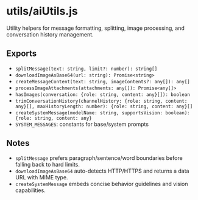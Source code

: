 # utils/aiUtils.js

Utility helpers for message formatting, splitting, image processing, and conversation history management.

## Exports

- `splitMessage(text: string, limit?: number): string[]`
- `downloadImageAsBase64(url: string): Promise<string>`
- `createMessageContent(text: string, imageContents?: any[]): any[]`
- `processImageAttachments(attachments: any[]): Promise<any[]>`
- `hasImages(conversation: {role: string, content: any}[]): boolean`
- `trimConversationHistory(channelHistory: {role: string, content: any}[], maxHistoryLength: number): {role: string, content: any}[]`
- `createSystemMessage(modelName: string, supportsVision: boolean): {role: string, content: any}`
- `SYSTEM_MESSAGES`: constants for base/system prompts

## Notes

- `splitMessage` prefers paragraph/sentence/word boundaries before falling back to hard limits.
- `downloadImageAsBase64` auto-detects HTTP/HTTPS and returns a data URL with MIME type.
- `createSystemMessage` embeds concise behavior guidelines and vision capabilities.
